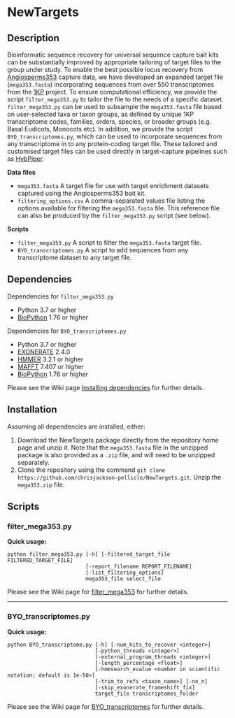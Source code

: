 # NewTargets

## Description

Bioinformatic sequence recovery for universal sequence capture bait kits can be substantially improved by appropriate tailoring of target files to the group under study. To enable the best possible locus recovery from [Angiosperms353][10] capture data, we have developed an expanded target file (`mega353.fasta`) incorporating sequences from over 550 transcriptomes from the [1KP][9] project. To ensure computational efficiency, we provide the script `filter_mega353.py` to tailor the file to the needs of a specific dataset.  `filter_mega353.py` can be used to subsample the `mega353.fasta` file based on user-selected taxa or taxon groups, as defined by unique 1KP transcriptome codes, families, orders, species, or broader groups (e.g. Basal Eudicots, Monocots etc). In addition, we  provide the script `BYO_transcriptomes.py`, which can be used to incorporate sequences from any transcriptome in to any protein-coding target file. These tailored and customised target files can be used directly in target-capture pipelines such as [HybPiper][8]. 

**Data files**
- `mega353.fasta` A target file for use with target enrichment datasets captured using the Angiosperms353 bait kit. 
- `filtering_options.csv` A comma-separated values file listing the options available for filtering the `mega353.fasta` file. This reference file can also be produced by the `filter_mega353.py` script (see below).

**Scripts**
- `filter_mega353.py` A script to filter the `mega353.fasta` target file.
- `BYO_transcriptomes.py` A script to add  sequences from any transcriptome dataset to any target file.
## Dependencies

Dependencies for `filter_mega353.py`
- Python 3.7 or higher
- [BioPython][4] 1.76 or higher

Dependencies for `BYO_transcriptomes.py`
- Python 3.7 or higher
- [EXONERATE][1] 2.4.0
- [HMMER][2] 3.2.1 or higher
- [MAFFT][3] 7.407 or higher
- [BioPython][4] 1.76 or higher

Please see the Wiki page [Installing dependencies][5] for further details.

## Installation

Assuming all dependencies are installed, either:

1. Download the NewTargets package directly from the repository home page and unzip it. Note that the `mega353.fasta` file in the unzipped package is also provided as a `.zip` file, and will need to be unzipped separately. 
2. Clone the repository using the command `git clone https://github.com/chrisjackson-pellicle/NewTargets.git`. Unzip the `mega353.zip` file.


## Scripts

### filter_mega353.py

**Quick usage:**
```
python filter_mega353.py [-h] [-filtered_target_file FILTERED_TARGET_FILE]
                         [-report_filename REPORT_FILENAME]
                         [-list_filtering_options]
                         mega353_file select_file
```

Please see the Wiki page for [filter_mega353][7] for further details.
***

### BYO_transcriptomes.py

**Quick usage:**
```
python BYO_transcriptome.py [-h] [-num_hits_to_recover <integer>]
                            [-python_threads <integer>]
                            [-external_program_threads <integer>]
                            [-length_percentage <float>]
                            [-hmmsearch_evalue <number in scientific notation; default is 1e-50>]
                            [-trim_to_refs <taxon_name>] [-no_n]
                            [-skip_exonerate_frameshift_fix]
                            target_file transcriptomes_folder
```

Please see the Wiki page for [BYO_transcriptomes][6] for further details.

[1]: https://www.ebi.ac.uk/about/vertebrate-genomics/software/exonerate/ "Link to EXONERATE download page"
[2]: http://hmmer.org/ "Link to HMMER download page"
[3]: https://mafft.cbrc.jp/alignment/software/ "Link to MAFFT download page"
[4]: https://biopython.org/wiki/Download "Link to BioPython download page"
[5]: https://github.com/chrisjackson-pellicle/NewTargets/wiki/Installing-dependencies/ "Link to Installing dependencies Wiki page"
[6]: https://github.com/chrisjackson-pellicle/NewTargets/wiki/Adding-transcriptome-sequences-to-a-target-file-with-BYO_transcriptomes.py/ "Link to BYO_transcriptomes Wiki page"
[7]: https://github.com/chrisjackson-pellicle/NewTargets/wiki/Filtering-the-mega353.fasta-target-file/ "Link to filter_mega353 Wiki page"
[8]: https://github.com/mossmatters/HybPiper/ "Link to the HybPiper GitHub repository"
[9]: https://sites.google.com/a/ualberta.ca/onekp/ "Link to the 1000 Plants website"
[10]: https://dx.doi.org/10.1093%2Fsysbio%2Fsyy086 "Link to Angiosperms353 manuscript"



